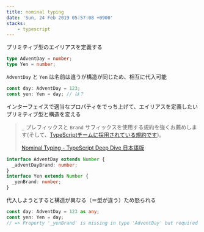 ```yaml
---
title: nominal typing
date: 'Sun, 24 Feb 2019 05:57:08 +0900'
stacks:
    - typescript
---
```


プリミティブ型のエイリアスを定義する

```ts
type AdventDay = number;
type Yen = number;
```

`AdventDay` と `Yen` は名前は違うが構造が同じため、相互に代入可能

```ts
const day: AdventDay = 123;
const yen: Yen = day; // は？
```

インターフェイスで適当なプロパティをでっち上げて、エイリアスを定義したいプリミティブ型と構造を変える

> `_` プレフィックスと `Brand` サフィックスを使用する規約を強くお薦めします(そして、[TypeScriptチームに採用されている規約です][1])。
>
> [Nominal Typing - TypeScript Deep Dive 日本語版][2]

```ts
interface AdventDay extends Number {
  _adventDayBrand: number;
}
interface Yen extends Number {
  _yenBrand: number;
}
```

代入しようとすると構造が異なる（＝型が違う）ため怒られる

```ts
const day: AdventDay = 123 as any;
const yen: Yen = day;
// => Property '_yenBrand' is missing in type 'AdventDay' but required in type 'Yen'.
```

[1]: https://github.com/Microsoft/TypeScript/blob/7b48a182c05ea4dea81bab73ecbbe9e013a79e99/src/compiler/types.ts#L693-L698
[2]: https://typescript-jp.gitbook.io/deep-dive/main-1/nominaltyping#intafsuno



